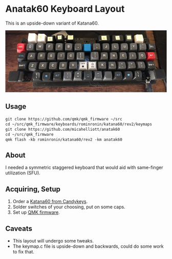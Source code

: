 # Anatak60 Keyboard Layout

This is an upside-down variant of Katana60.

![Anatak60](anatak1.png?raw=true "Anatak60")

## Usage

```
git clone https://github.com/qmk/qmk_firmware ~/src
cd ~/src/qmk_firmware/keyboards/rominronin/katana60/rev2/keymaps
git clone https://github.com/micahelliott/anatak60
cd ~/src/qmk_firmware
qmk flash -kb rominronin/katana60/rev2 -km anatak60
```

## About

I needed a symmetric staggered keyboard that would aid with
same-finger utilization (SFU).

## Acquiring, Setup

1. Order a [Katana60 from Candykeys](https://candykeys.com/product/katana60-pcb-V2).
1. Solder switches of your choosing, put on some caps.
1. Set up [QMK firmware](https://github.com/qmk/qmk_firmware).

## Caveats

- This layout will undergo some tweaks.
- The keymap.c file is upside-down and backwards, could do some  work
  to fix that.
